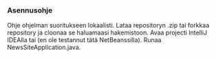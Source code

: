 ### Asennusohje
Ohje ohjelman suoritukseen lokaalisti. Lataa repositoryn .zip tai forkkaa repository ja cloonaa se haluamaasi hakemistoon. Avaa projecti IntelliJ IDEAlla tai (en ole testannut tätä NetBeanssilla). Runaa NewsSiteApplication.java.